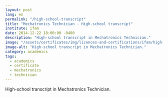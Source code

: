 ```yaml
---
layout: post
lang: en
permalink: "/high-school-transcript"
title: "Mechatronics Technician - High-school transcript"
institute: ifam
date: 2014-12-22 18:00:00 -0400
description: "High-school transcript in Mechatronics Technician."
image: "/assets/certificates/img/licences-and-certifications/ifam/high-school-transcript/front-pt.jpg"
image-alt: "High-school transcript in Mechatronics Technician."
category: academics
tags:
  - academics
  - certificate
  - mechatronics
  - technician
---
```


High-school transcript in Mechatronics Technician.
